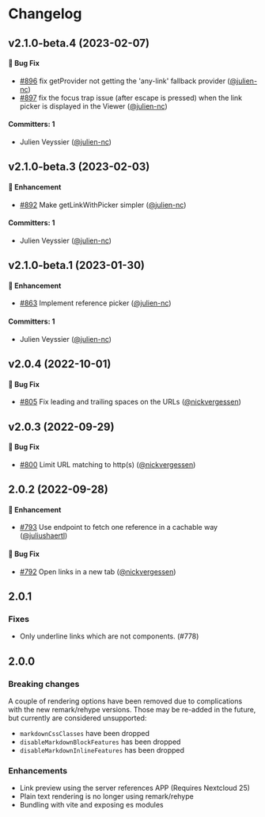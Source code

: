 # Changelog

## v2.1.0-beta.4 (2023-02-07)

#### :bug: Bug Fix
* [#896](https://github.com/nextcloud/vue-richtext/pull/896) fix getProvider not getting the 'any-link' fallback provider ([@julien-nc](https://github.com/julien-nc))
* [#897](https://github.com/nextcloud/vue-richtext/pull/897) fix the focus trap issue (after escape is pressed) when the link picker is displayed in the Viewer ([@julien-nc](https://github.com/julien-nc))

#### Committers: 1
- Julien Veyssier ([@julien-nc](https://github.com/julien-nc))

## v2.1.0-beta.3 (2023-02-03)

#### :rocket: Enhancement
* [#892](https://github.com/nextcloud/vue-richtext/pull/892) Make getLinkWithPicker simpler ([@julien-nc](https://github.com/julien-nc))

#### Committers: 1
- Julien Veyssier ([@julien-nc](https://github.com/julien-nc))

## v2.1.0-beta.1 (2023-01-30)

#### :rocket: Enhancement
* [#863](https://github.com/nextcloud/vue-richtext/pull/863) Implement reference picker ([@julien-nc](https://github.com/julien-nc))

#### Committers: 1
- Julien Veyssier ([@julien-nc](https://github.com/julien-nc))

## v2.0.4 (2022-10-01)

#### :bug: Bug Fix
* [#805](https://github.com/nextcloud/vue-richtext/pull/805) Fix leading and trailing spaces on the URLs ([@nickvergessen](https://github.com/nickvergessen))

## v2.0.3 (2022-09-29)

#### :bug: Bug Fix
* [#800](https://github.com/nextcloud/vue-richtext/pull/800) Limit URL matching to http(s) ([@nickvergessen](https://github.com/nickvergessen))

## 2.0.2 (2022-09-28)

#### :rocket: Enhancement
* [#793](https://github.com/nextcloud/vue-richtext/pull/793) Use endpoint to fetch one reference in a cachable way ([@juliushaertl](https://github.com/juliushaertl))

#### :bug: Bug Fix
* [#792](https://github.com/nextcloud/vue-richtext/pull/792) Open links in a new tab ([@nickvergessen](https://github.com/nickvergessen))

## 2.0.1

### Fixes

- Only underline links which are not components. (#778)

## 2.0.0

### Breaking changes

A couple of rendering options have been removed due to complications with the
new remark/rehype versions. Those may be re-added in the future, but currently
are considered unsupported:

- `markdownCssClasses` have been dropped
- `disableMarkdownBlockFeatures` has been dropped
- `disableMarkdownInlineFeatures` has been dropped

### Enhancements

- Link preview using the server references APP (Requires Nextcloud 25)
- Plain text rendering is no longer using remark/rehype
- Bundling with vite and exposing es modules
